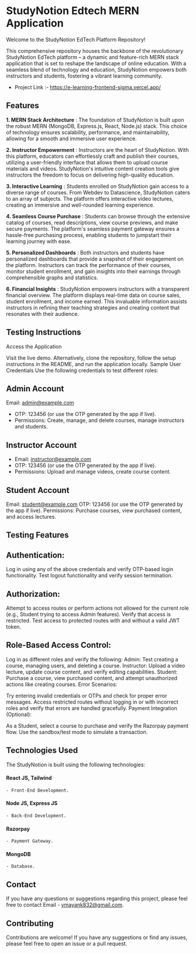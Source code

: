 # StudyNotion Edtech MERN Application

Welcome to the StudyNotion EdTech Platform Repository!

This comprehensive repository houses the backbone of the revolutionary StudyNotion EdTech platform – a dynamic and feature-rich MERN stack application that is set to reshape the landscape of online education. With a seamless blend of technology and education, StudyNotion empowers both instructors and students, fostering a vibrant learning community.

* Project Link :- https://e-learning-frontend-sigma.vercel.app/

## Features

**1. MERN Stack Architecture** : The foundation of StudyNotion is built upon the robust MERN (MongoDB, Express.js, React, Node.js) stack. This choice of technology ensures scalability, performance, and maintainability, allowing for a smooth and immersive user experience.

**2. Instructor Empowerment** : Instructors are the heart of StudyNotion. With this platform, educators can effortlessly craft and publish their courses, utilizing a user-friendly interface that allows them to upload course materials and videos. StudyNotion's intuitive content creation tools give instructors the freedom to focus on delivering high-quality education.

**3. Interactive Learning** : Students enrolled on StudyNotion gain access to a diverse range of courses. From Webdev to Datascience, StudyNotion caters to an array of subjects. The platform offers interactive video lectures, creating an immersive and well-rounded learning experience.

**4. Seamless Course Purchase** : Students can browse through the extensive catalog of courses, read descriptions, view course previews, and make secure payments. The platform's seamless payment gateway ensures a hassle-free purchasing process, enabling students to jumpstart their learning journey with ease.

**5. Personalized Dashboards** : Both instructors and students have personalized dashboards that provide a snapshot of their engagement on the platform. Instructors can track the performance of their courses, monitor student enrollment, and gain insights into their earnings through comprehensible graphs and statistics.

**6. Financial Insights** : StudyNotion empowers instructors with a transparent financial overview. The platform displays real-time data on course sales, student enrollment, and income earned. This invaluable information assists instructors in refining their teaching strategies and creating content that resonates with their audience.

## Testing Instructions
Access the Application

Visit the live demo.
Alternatively, clone the repository, follow the setup instructions in the README, and run the application locally.
Sample User Credentials
Use the following credentials to test different roles:

## Admin Account

Email: admin@example.com
* OTP: 123456 (or use the OTP generated by the app if live).
* Permissions: Create, manage, and delete courses, manage instructors and students.

## Instructor Account

* Email: instructor@example.com
* OTP: 123456 (or use the OTP generated by the app if live).
* Permissions: Upload and manage videos, create course content.

## Student Account

Email: student@example.com
OTP: 123456 (or use the OTP generated by the app if live).
Permissions: Purchase courses, view purchased content, and access lectures.

## Testing Features

## Authentication:

Log in using any of the above credentials and verify OTP-based login functionality.
Test logout functionality and verify session termination.

## Authorization:

Attempt to access routes or perform actions not allowed for the current role (e.g., Student trying to access Admin features). Verify that access is restricted.
Test access to protected routes with and without a valid JWT token.

## Role-Based Access Control:

Log in as different roles and verify the following:
Admin: Test creating a course, managing users, and deleting a course.
Instructor: Upload a video lecture, update course content, and verify editing capabilities.
Student: Purchase a course, view purchased content, and attempt unauthorized actions like creating courses.
Error Scenarios:

Try entering invalid credentials or OTPs and check for proper error messages.
Access restricted routes without logging in or with incorrect roles and verify that errors are handled gracefully.
Payment Integration (Optional):

As a Student, select a course to purchase and verify the Razorpay payment flow. Use the sandbox/test mode to simulate a transaction.

## Technologies Used

The StudyNotion is built using the following technologies:

#### React JS, Tailwind
    - Front-End Development.
#### Node JS, Express JS 
    - Back-End Development.
#### Razorpay
    - Payment Gateway.
#### MongoDB
    - Database.

## Contact

If you have any questions or suggestions regarding this project, please feel free to contact Email - ymayank832@gmail.com.    

## Contributing

Contributions are welcome! If you have any suggestions or find any issues, please feel free to open an issue or a pull request.
